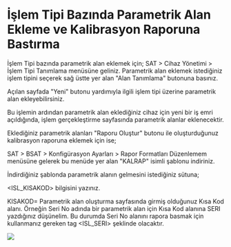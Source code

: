 # İşlem Tipi Bazında Parametrik Alan Ekleme ve Kalibrasyon Raporuna Bastırma

 İşlem Tipi bazında parametrik alan eklemek için;
SAT > Cihaz Yönetimi > İşlem Tipi Tanımlama menüsüne geliniz. Parametrik alan eklemek istediğiniz işlem tipini seçerek sağ üstte yer alan "Alan Tanımlama" butonuna basınız.

Açılan sayfada "Yeni" butonu yardımıyla ilgili işlem tipi üzerine parametrik alan ekleyebilirsiniz.

Bu işlemin ardından parametrik alan eklediğiniz cihaz için yeni bir iş emri açıldığında, işlem gerçekleştirme sayfasında parametrik alanlar eklenecektir. 

Eklediğiniz parametrik alanları "Raporu Oluştur" butonu ile oluşturduğunuz kalibrasyon raporuna eklemek için ise;

SAT > BSAT > Konfigürasyon Ayarları > Rapor Formatları Düzenlemem menüsüne gelerek bu menüde yer alan "KALRAP" isimli şablonu indiriniz.

İndirdiğiniz şablonda parametrik alanın gelmesini istediğiniz sütuna;

<ISL_KISAKOD> bilgisini yazınız.

KISAKOD= Parametrik alan oluşturma sayfasında girmiş olduğunuz Kısa Kod alanı. Örneğin Seri No adında bir parametrik alan için Kısa Kod alanına SERI yazdığınız düşünelim. Bu durumda Seri No alanını rapora basmak için kullanmanız gereken tag  <ISL_SERI> şeklinde olacaktır.


![](https://docsbimser.blob.core.windows.net/imagecontainer/Parametrik%20Alan%20Eklemesi-a7f03ca3-fc3b-49d0-8844-273630474d59.png)

